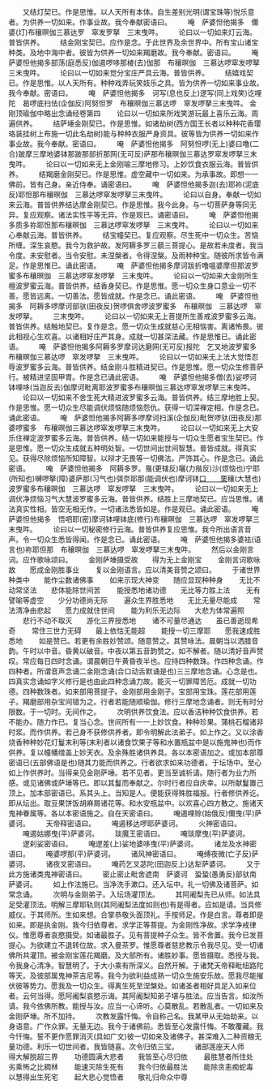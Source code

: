 <!-- { "loadSidebar": true } -->
　　又结灯契已。作是思惟。以人天所有本体。自生差别光明(谓宝珠等)悦乐意者。为供养一切如来。作事业故。我今奉献密语曰。
　　唵　萨婆怛他揭多　儞婆(灯)布穰暝伽三慕达罗　窣发罗拏　三末曳吽。
　　论曰以一切如来灯云海。普皆供养。
　　结金刚宝契已。应作是念。于此世界及余世界中。所有宝山诸宝种类。及地中海中者。彼皆为供养一切如来羯磨故。我今奉献。密语曰。
　　唵　萨婆怛他揭多部荡(庭悉反)伽遏啰哆那棱(去)伽那　布穰暝伽　三慕达啰窣发啰拏三末曳吽。
　　论曰以一切如来觉分宝庄严具云海。普皆供养。
　　结嬉戏契已。作是思惟。以人天所有。种种戏弄玩笑妓乐之具。皆为供养一切如来事业故。我今奉献。密语曰。
　　唵　萨婆怛他揭多　诃写(息也反上)逻写(同上戏笑)讫哩陀　曷啰底扫佉(企伽反)阿努怛罗　布穰暝伽三慕达啰　窣发啰拏三末曳吽。
金刚顶瑜伽中略出念诵经卷第四
　　论曰以一切如来所戏笑游玩最上喜乐云海。周遍供养。
　　结萨埵金刚契已。作是思惟。如诸劫树(西方国王长者以种种花香璎珞装挂树上布施一切此名劫树)能与种种衣服严身资具。彼等皆为供养一切如来作事业故。我今奉献。密语曰。
　　唵　萨婆怛他揭多　阿努怛啰(无上)婆曰噜(二合)跛摩三摩地婆钵那跛那部折那网(无可反)萨那布穰暝伽三慕达罗窣发啰拏三末曳吽。
　　论曰以一切如来无上金刚喻三摩地修习。上妙饮食衣服云海。普皆供养。
　　结羯磨金刚契已。作是思惟。虚空藏中一切如来。为承事故。即想一一佛前。皆有己身。亲近侍奉。诵密语曰。
　　唵　萨婆怛他揭多迦(去)耶祢(泥底反)耶怛那布穰暝伽　三慕达啰窣发啰拏三末曳吽。
　　论曰以自身。奉献一切如来云海。普皆供养结达摩金刚契已。作是思惟。我今此身。与一切菩萨身等同无异。复应观察。诸法实性平等无异。作是观已。诵密语曰。
　　唵　萨婆怛他揭多质多祢耶怛那布穰暝伽　三慕达啰窣发啰拏　三末曳吽。
　　论曰以一切如来心奉献云海。普皆供养。
　　结宝幢契已。复应观察。尽生死中一切众生。苦恼所缠。深生哀愍。我今为救护故。发阿耨多罗三藐三菩提心。是故若未度者。我当令度。未安慰者。当令安慰。未涅槃者。令得涅槃。及雨种种宝。随彼所求皆令满足。作是思惟已。诵此密语。
　　唵　萨婆怛他揭多摩诃跋折噜嗢婆摩但那波罗蜜多布穰暝伽　三慕达啰窣发啰拏　三末曳吽。
　　论曰以一切如来大金刚所生檀波罗蜜云海。普皆供养。结香身契已。作是思惟。愿一切众生身口意业一切不善。愿皆远离。一切善法。愿皆成就。作是念已。诵此密语。
　　唵　萨婆怛他揭多　阿耨多啰摩诃部驮(田夜反)贺啰俱舍啰波罗蜜多　布穰暝伽　三慕达啰　窣发啰拏。
　　三末曳吽。
　　论曰以一切如来无上菩提所生善戒波罗蜜多云海。普皆供养。结触地契已。复作是念。愿一切众生成就慈心无相恼害。离诸怖畏。彼此相视心生欢喜。以诸相好庄严其身。成就一切甚深法藏。作是思惟已。诵此密语。
　　唵　萨婆怛他揭多阿耨多罗摩诃达磨网(无可反)报陀　乞叉地波罗蜜多　布穰暝伽三慕达啰　窣发啰拏　三末曳吽。
　　论曰以一切如来无上法大觉悟忍辱波罗蜜多云海。普皆供养。结金刚斗胜精进契已。作是思惟。愿一切众生修菩萨行。被精进坚固甲胄。作是念已诵此密语。
　　唵　萨婆怛他揭多僧(去)娑啰诃钵哩哆(当迦反去)伽摩诃毗离耶波罗蜜多布穰暝伽三慕达啰窣发啰拏三末曳吽。
　　论曰以一切如来不舍生死大精进波罗蜜多云海。普皆供养。结三摩地胜上契。作是思惟。愿一切众生尽能调伏烦恼随烦恼怨仇。获得一切深禅定相。作是念已。诵此密语。
　　唵　萨婆怛他揭多阿耨多啰摩诃扫溪(企伽反)毗贺啰驮(田夜反)那婆啰蜜多　布穰暝伽三慕达啰窣发啰拏三末曳吽。
　　论曰以一切如来无上大安乐住禅定波罗蜜多云海。普皆供养。结一切如来能授与一切众生愿者宝生契已。作是思惟。愿一切众生成就五种明处智。一切世间出世间智慧。普皆成就。得真实见。获得尽除烦恼所知障智。以辩才无畏等一切佛法。严饰其心。作是念已。诵此密语。
　　唵　萨婆怛他揭多　阿耨多罗。戛(更辖反)囇(力揩反)沙(烦恼也)宁耶(所知也)嚩啰拏(障)婆萨那(习气也)弭奈耶那(能调伏也)摩诃钵[口　　栗](二合)穰(大慧也)波罗蜜多布穰暝伽　三慕达啰　窣发啰拏　三末曳吽。
　　论曰以一切如来无上调伏净烦恼习气大慧波罗蜜多云海。普皆供养。结胜上三摩地契已。应当思惟。诸法真实性相。皆空无相无作。一切诸法悉皆如是。作是观已。诵此密语。
　　唵　萨婆怛他揭多　悟呬耶(密)摩诃钵哩钵底(修行)布穰暝伽　三慕达啰　窣发啰拏三末曳吽。
　　论曰以一切秘密修行云海。普皆供养复应思惟。我今所出语言音声。令一切众生悉皆得闻。作是念已。诵此密语。
　　唵　萨婆怛他揭多婆袪(语言也)祢耶但那　布穰暝伽　三慕达啰　窣发啰拏三末曳吽。
　　然后以金刚言词。应作歌咏颂曰。
　　金刚萨埵摄受故　　得为无上金刚宝
　　金刚言词歌咏故　　愿成金刚胜事业
　　复以金刚语言。应以清美音赞之颂曰。
　　于诸世界种类中　　能作尘数诸佛事
　　如来示现大神变　　随应显现种种身
　　无比不动常坚法　　悲体能除世间苦
　　能授悉地诸功德　　无比等力胜上法
　　无有譬喻等虚空　　少分功德尚无际
　　遍众生界胜悉地　　无比无量尽能成
　　常法清净由悲起　　愿力成就住世间
　　能为利乐无边际　　大悲为体常遍照
　　悲行不动不取灭　　游化三界授悉地
　　诸不可量尽通达　　虽已善逝现希奇
　　常住三世力无碍　　最上依怙无能超
　　能授一切三摩耶　　愿我速成胜悉地
　　如是赞已。若更有余胜妙赞颂。随意赞之。其赞咏法。晨朝当以洒腊音韵。午时以中音。昏黄以破音。中夜以第五音韵赞之。如不解者。随以清好音声赞叹。常应每日四时念诵。谓晨朝日午黄昏夜半也。应持四种数珠。作四种念诵。作四种者。所谓音声念诵二金刚念诵(合口动舌默诵是也)三三摩地念诵。心念是也。四真实念诵如字义修行是也由此四种念诵力故。能灭一切罪障苦厄。成就一切功德。四种数珠者。如来部用菩提子。金刚部用金刚子。宝部用宝珠。莲花部用莲子。羯磨部用杂宝间错为之。行者若能随顺瑜伽。修行三摩地念诵者。则无有时分限数。于一切时。无间作之。
　　次明供养饮食法。应以香洁种种饮食供养。若不能办。随力作已。复当心念。世间所有一一上妙饮食。种种珍果。蒲桃石榴诸非时浆。而作供养。若己身不获修供养者。即令明解此法弟子。如上作之。又以涂香烧香种种妙花灯鬘末利等(末利者以诸食饮果子等和水置瓶盆中是以施鬼神也)而作供养。复以幢幡缯盖上妙天衣。及余殊胜诸供养具。各以本密语加之。或加本部尊密语已(五部佛语是也)随其力能而供养之。行者欲求如来功德者。于坛场中。至心如上作供养时。当得亲见金刚萨埵。若不见者。更当至诚祈请。随行者为业力所感。或见诸佛或萨埵等已。即以其鬘而奉献之。尔时行者应自庆幸。以所献鬘置己顶上。加本部密语已。系其头上。当知是人。便能获得殊胜福报。行者修供养讫。即从坛出。取豆果饼饭胡麻屑诸花等。和水安瓶盆中。以欢喜心四方散之。施诸天鬼神眷属等。各以本密语施之。自在天密语曰。
　　唵遏哩赊(始俄反)儞曳(平)萨婆诃。
　　天帝释密语曰。
　　唵遏移达啰耶萨婆诃。
　　火神密语曰。
　　唵遏姑娜曳(平)萨婆诃。
　　琰魔王密语曰。
　　唵琰摩曳(平)萨婆诃。
　　逻刹娑密语曰。
　　唵逻差(上)娑地婆哆曳(平)萨婆诃。
　　诸龙及水神密语曰。
　　唵婆啰那(平)萨婆诃。
　　诸风神密语曰。
　　唵缚夜微(亡子反)萨婆诃。
　　诸夜叉密语曰。
　　唵药乞叉苾陀(田迦反上)达犁萨婆诃。
　　又于此方施诸类鬼神密语曰。
　　密止密止毗舍遮南　萨婆诃　蛩蛩(愚勇反)部驮南　萨婆诃。
　　如上作法施已。当净洗手漱口。还入坛中。礼一切佛及诸菩萨。如常念诵。
　　次明与金刚弟子。入坛场灌顶法。
　　其阿阇梨先已从师。如法具足受灌顶法。明解三摩耶轨则(其阿阇梨法度如则也)有是得者。应如是请。当具修威仪。于其师所。生如来想。合掌恭敬头面顶礼。手按师足。作是白言。尊者即是如来。即是执金刚。我今归依尊者。求学正等菩提。为金刚性净故。求学净戒律仪。惟愿尊者哀愍摄受。如诸最胜子。见有菩提种子众生。皆不舍置。我今已发菩提心。为欲建立不退转位故。求入曼茶罗。惟愿尊者慈悲教示令我尽见。受一切诸佛所共灌顶。被金刚宝莲花羯磨。及大部所有。诸胜妙事。愿皆摄取。悉授与我。令我身心清净。智慧明了。于大小乘有所深义。自然开解。于诸梵天帝释毗纽路陀等天。及彼部属鬼神茶吉尼等。我今为欲利益成熟一切众生施安乐故。愿我尽能摧伏彼等势力。愿我及一切众生。得离生死至涅槃处。如诸圣者相好具足入如来位者。云何当得。愿阿阇梨哀愍示诲。其阿阇梨知弟子堪与胜法。应当告言。如汝所请。我今依佛所教。能授与汝。应当一心谛听。心莫散乱。若散乱者。一切如来及金刚萨埵。所不加持。
　　次教发露忏悔。令自称己名。我某甲从无始劫来。以身语意。广作众罪。无量无边。我今于诸佛前。悉皆至心发露忏悔。不敢覆藏。我今忏悔。誓不更作愿罪消灭(具如广文)彼一切如来及诸佛子。甚深难入二种资粮无量功德。利乐一切世间者。我皆随喜。次令归依三宝。
　　诸部莲座天人师　　得大解脱超三界
　　功德圆满大悲者　　我皆至心尽归依
　　最胜慧者所住处　　劣乘怖之比稠林
　　能速灭除生死有　　我今归依最胜法
　　能除贪恚痴蛇毒　　以慧得出生死宅
　　起大悲心觉悟者　　敬礼归命众中尊
